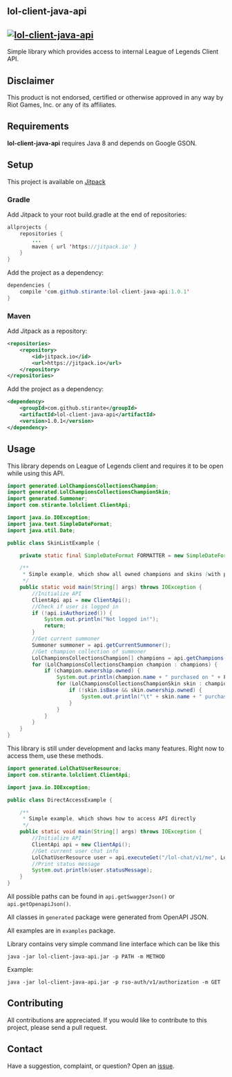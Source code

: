 lol-client-java-api
----------
[![lol-client-java-api](https://jitpack.io/v/stirante/lol-client-java-api.svg)](https://jitpack.io/#stirante/lol-client-java-api)
----------

Simple library which provides access to internal League of Legends Client API.

## Disclaimer
This product is not endorsed, certified or otherwise approved in any way by Riot Games, Inc. or any of its affiliates.

## Requirements

**lol-client-java-api** requires Java 8 and depends on Google GSON.

## Setup

This project is available on [Jitpack](https://jitpack.io/#stirante/lol-client-java-api/1.0.1)

### Gradle

Add Jitpack to your root build.gradle at the end of repositories:

```java
allprojects {
	repositories {
		...
		maven { url 'https://jitpack.io' }
	}
}
```

Add the project as a dependency:

```java
dependencies {
	compile 'com.github.stirante:lol-client-java-api:1.0.1'
}
```

### Maven

Add Jitpack as a repository:

```xml
<repositories>
	<repository>
	    <id>jitpack.io</id>
	    <url>https://jitpack.io</url>
	</repository>
</repositories>
```

Add the project as a dependency:

```xml
<dependency>
    <groupId>com.github.stirante</groupId>
    <artifactId>lol-client-java-api</artifactId>
    <version>1.0.1</version>
</dependency>
```

## Usage

This library depends on League of Legends client and requires it to be open while using this API.

```java
import generated.LolChampionsCollectionsChampion;
import generated.LolChampionsCollectionsChampionSkin;
import generated.Summoner;
import com.stirante.lolclient.ClientApi;

import java.io.IOException;
import java.text.SimpleDateFormat;
import java.util.Date;

public class SkinListExample {

    private static final SimpleDateFormat FORMATTER = new SimpleDateFormat("dd-MM-yyyy");

    /**
     * Simple example, which show all owned champions and skins (with purchase date)
     */
    public static void main(String[] args) throws IOException {
        //Initialize API
        ClientApi api = new ClientApi();
        //Check if user is logged in
        if (!api.isAuthorized()) {
            System.out.println("Not logged in!");
            return;
        }
        //Get current summoner
        Summoner summoner = api.getCurrentSummoner();
        //Get champion collection of summoner
        LolChampionsCollectionsChampion[] champions = api.getChampions(summoner.summonerId);
        for (LolChampionsCollectionsChampion champion : champions) {
            if (champion.ownership.owned) {
                System.out.println(champion.name + " purchased on " + FORMATTER.format(new Date(champion.ownership.rental.purchaseDate)));
                for (LolChampionsCollectionsChampionSkin skin : champion.skins) {
                    if (!skin.isBase && skin.ownership.owned) {
                        System.out.println("\t" + skin.name + " purchased on " + FORMATTER.format(new Date(skin.ownership.rental.purchaseDate)));
                    }
                }
            }
        }
    }
}
```

This library is still under development and lacks many features. Right now to access them, use these methods.

```java
import generated.LolChatUserResource;
import com.stirante.lolclient.ClientApi;

import java.io.IOException;

public class DirectAccessExample {

    /**
     * Simple example, which shows how to access API directly
     */
    public static void main(String[] args) throws IOException {
        //Initialize API
        ClientApi api = new ClientApi();
        //Get current user chat info
        LolChatUserResource user = api.executeGet("/lol-chat/v1/me", LolChatUserResource.class);
        //Print status message
        System.out.println(user.statusMessage);
    }
}

```

All possible paths can be found in ```api.getSwaggerJson()``` or ```api.getOpenapiJson()```.

All classes in ```generated``` package were generated from OpenAPI JSON.

All examples are in ```examples``` package.

Library contains very simple command line interface which can be like this
```
java -jar lol-client-java-api.jar -p PATH -m METHOD
```
Example:
```
java -jar lol-client-java-api.jar -p rso-auth/v1/authorization -m GET
```

## Contributing
All contributions are appreciated.
If you would like to contribute to this project, please send a pull request.

## Contact
Have a suggestion, complaint, or question? Open an [issue](https://github.com/stirante/lol-client-java-api/issues).